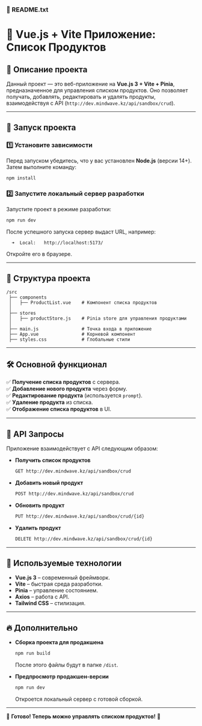 ### 📄 README.txt

# 📌 Vue.js + Vite Приложение: Список Продуктов

## 📝 Описание проекта

Данный проект — это веб-приложение на **Vue.js 3 + Vite + Pinia**, предназначенное для управления списком продуктов. Оно позволяет получать, добавлять, редактировать и удалять продукты, взаимодействуя с API (`http://dev.mindwave.kz/api/sandbox/crud`).

---

## 🚀 Запуск проекта

### 1️⃣ Установите зависимости
Перед запуском убедитесь, что у вас установлен **Node.js** (версии 14+).  
Затем выполните команду:

```sh
npm install
```

### 2️⃣ Запустите локальный сервер разработки
Запустите проект в режиме разработки:

```sh
npm run dev
```

После успешного запуска сервер выдаст URL, например:

```
  ➜  Local:   http://localhost:5173/
```

Откройте его в браузере.

---

## 📂 Структура проекта

```
/src
 ├── components
 │   ├── ProductList.vue    # Компонент списка продуктов
 │
 ├── stores
 │   ├── productStore.js    # Pinia store для управления продуктами
 │
 ├── main.js                # Точка входа в приложение
 ├── App.vue                # Корневой компонент
 ├── styles.css             # Глобальные стили
```

---

## 🛠️ Основной функционал

✅ **Получение списка продуктов** с сервера.  
✅ **Добавление нового продукта** через форму.  
✅ **Редактирование продукта** (используется `prompt`).  
✅ **Удаление продукта** из списка.  
✅ **Отображение списка продуктов** в UI.  

---

## 🔌 API Запросы

Приложение взаимодействует с API следующим образом:

- **Получить список продуктов**  
  ```sh
  GET http://dev.mindwave.kz/api/sandbox/crud
  ```
- **Добавить новый продукт**  
  ```sh
  POST http://dev.mindwave.kz/api/sandbox/crud
  ```
- **Обновить продукт**  
  ```sh
  PUT http://dev.mindwave.kz/api/sandbox/crud/{id}
  ```
- **Удалить продукт**  
  ```sh
  DELETE http://dev.mindwave.kz/api/sandbox/crud/{id}
  ```

---

## 📌 Используемые технологии

- **Vue.js 3** – современный фреймворк.  
- **Vite** – быстрая среда разработки.  
- **Pinia** – управление состоянием.  
- **Axios** – работа с API.  
- **Tailwind CSS** – стилизация.  

---

## 🔥 Дополнительно

- **Сборка проекта для продакшена**  

  ```sh
  npm run build
  ```

  После этого файлы будут в папке `/dist`.

- **Предпросмотр продакшен-версии**  

  ```sh
  npm run dev
  ```

  Откроется локальный сервер с готовой сборкой.

---

🎉 **Готово! Теперь можно управлять списком продуктов!** 🚀